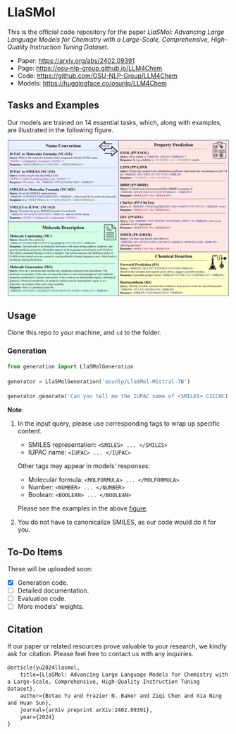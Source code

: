 # LlaSMol
This is the official code repository for the paper *LlaSMol: Advancing Large Language Models for Chemistry with a Large-Scale, Comprehensive, High-Quality Instruction Tuning Dataset*.

- Paper: https://arxiv.org/abs/2402.09391
- Page: https://osu-nlp-group.github.io/LLM4Chem
- Code: https://github.com/OSU-NLP-Group/LLM4Chem
- Models: https://huggingface.co/osunlp/LLM4Chem

## Tasks and Examples

Our models are trained on 14 essential tasks, which, along with examples, are illustrated in the following figure.

![Tasks](fig/tasks.png)

## Usage

Clone this repo to your machine, and `cd` to the folder.

### Generation

```python
from generation import LlaSMolGeneration

generator = LlaSMolGeneration('osunlp/LlaSMol-Mistral-7B')

generator.generate('Can you tell me the IUPAC name of <SMILES> C1CCOC1 </SMILES> ?')
```

**Note**: 
1. In the input query, please use corresponding tags to wrap up specific content. 
    - SMILES representation: `<SMILES> ... </SMILES>`
    - IUPAC name: `<IUPAC> ... </IUPAC>`
    
    Other tags may appear in models' responses:
    - Molecular formula: `<MOLFORMULA> ... </MOLFORMULA>`
    - Number: `<NUMBER> ... </NUMBER>`
    - Boolean: `<BOOLEAN> ... </BOOLEAN>`

    Please see the examples in the above [figure](#tasks-and-examples).

2. You do not have to canonicalize SMILES, as our code would do it for you.


<!-- **Name Conversion - IUPAC to Molecular Formula**
```
What is the molecular formula of the compound with this IUPAC name <IUPAC> 2,5-diphenyl-1,3-oxazole </IUPAC> ?
```

**Name Conversion - IUPAC to SMILES**
```
Could you provide the SMILES for <IUPAC> 4-ethyl-4-methyloxolan-2-one </IUPAC> ?
```

**Name Conversion - SMILES to Molecular Formula**
```
Given the SMILES representation <SMILES> S=P1(N(CCCl)CCCl)NCCCO1 </SMILES>, what would be its molecular formula?
```

**Name Conversion - SMILES to IUPAC**
```
Translate the given SMILES formula of a molecule <SMILES> CCC(C)C1CNCCCNC1 </SMILES> into its IUPAC name.
```

**Property Prediction - ESOL**
```
How soluble is <SMILES> CC(C)Cl </SMILES> ?
```

**Property Prediction - LIPO**
```
Predict the octanol/water distribution coefficient logD under the circumstance of pH 7.4 for <SMILES> NC(=O)C1=CC=CC=C1O </SMILES> .
```

**Property Prediction - BBBP**
```
Is blood-brain barrier permeability (BBBP) a property of <SMILES> CCNC(=O)/C=C/C1=CC=CC(Br)=C1 </SMILES> ?
```

**Property Prediction - HIV**
```
Can <SMILES> CC1=CN(C2C=CCCC2O)C(=O)NC1=O </SMILES> serve as an inhibitor of HIV replication?
```

**Property Prediction - SIDER**
```
Are there any known side effects of <SMILES> CC1=CC(C)=C(NC(=O)CN(CC(=O)O)CC(=O)O)C(C)=C1Br </SMILES> affecting the heart?
```

**Molecule Captioning**
```
Describe this molecule: <SMILES> CCOC(=O)C1=CN=CN1[C@H](C)C1=CC=CC=C1 </SMILES>
```

**Molecule Generation**

It is not required to use tags to wrap up the input description.

```
Give me a molecule that satisfies the conditions outlined in the description: The molecule is a member of the class of tripyrroles that is a red-coloured pigment with antibiotic properties produced by Serratia marcescens. It has a role as an antimicrobial agent, a biological pigment, a bacterial metabolite, an apoptosis inducer and an antineoplastic agent. It is a tripyrrole, an aromatic ether and a ring assembly.
```

**Forward Synthesis**
```
<SMILES> NC1=CC=C2OCOC2=C1.O=CO</SMILES> Based on the reactants and reagents given above, suggest a possible product.
```

**Retrosynthesis**
```
Identify possible reactants that could have been used to create the specified product. <SMILES> CC1=CC=C(N)N=C1N </SMILES>
``` -->


## To-Do Items
These will be uploaded soon:
- [x] Generation code.
- [ ] Detailed documentation.
- [ ] Evaluation code.
- [ ] More models' weights.

## Citation
If our paper or related resources prove valuable to your research, we kindly ask for citation. Please feel free to contact us with any inquiries.
```
@article{yu2024llasmol,
    title={LlaSMol: Advancing Large Language Models for Chemistry with a Large-Scale, Comprehensive, High-Quality Instruction Tuning Dataset},
    author={Botao Yu and Frazier N. Baker and Ziqi Chen and Xia Ning and Huan Sun},
    journal={arXiv preprint arXiv:2402.09391},
    year={2024}
}
```